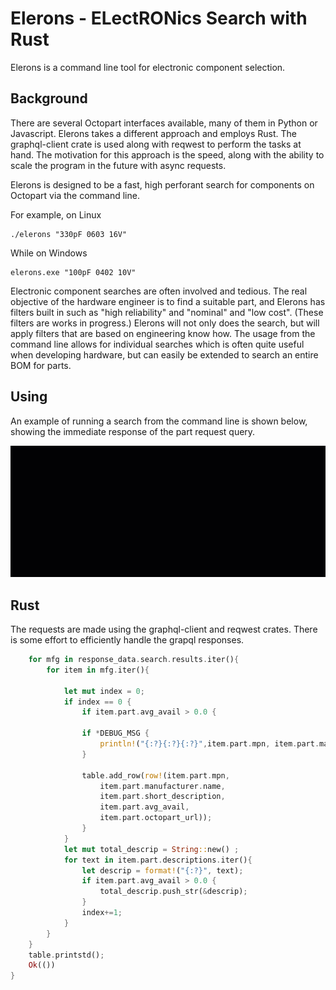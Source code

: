 # Elerons - ELectRONics Search with Rust 
Elerons is a command line tool for electronic component selection.  

## Background

There are several Octopart interfaces available, many of them in Python or Javascript. Elerons takes a different approach and employs Rust. The graphql-client crate is used along with reqwest to perform the tasks at hand. The motivation for this approach is the speed, along with the ability to scale the program in the future with async requests. 

Elerons is designed to be a fast, high perforant search for components on Octopart via the command line. 

For example, on Linux

```Terminal
./elerons "330pF 0603 16V" 
```
While on Windows

```Terminal
elerons.exe "100pF 0402 10V" 
```

Electronic component searches are often involved and tedious. The real objective of the hardware engineer is to find a suitable part, and Elerons has filters built in such as "high reliability" and "nominal" and "low cost". (These filters are works in progress.) Elerons will not only does the search, but will apply filters that are based on engineering know how. The usage from the command line allows for individual searches which is often quite useful when developing hardware, but can easily be extended to search an entire BOM for parts. 

## Using 

An example of running a search from the command line is shown below, showing the immediate response of the part request query. 

<img src="media/Elerons.gif">

## Rust 
The requests are made using the graphql-client and reqwest crates. There is some effort to efficiently handle the grapql responses. 
```Rust 
    for mfg in response_data.search.results.iter(){
        for item in mfg.iter(){

            let mut index = 0; 
            if index == 0 {
                if item.part.avg_avail > 0.0 {
                
                if *DEBUG_MSG {
                    println!("{:?}{:?}{:?}",item.part.mpn, item.part.manufacturer.name, item.part.short_description);
                }
            
                table.add_row(row!(item.part.mpn, 
                    item.part.manufacturer.name, 
                    item.part.short_description, 
                    item.part.avg_avail,
                    item.part.octopart_url));
                }
            }
            let mut total_descrip = String::new() ;
            for text in item.part.descriptions.iter(){
                let descrip = format!("{:?}", text);
                if item.part.avg_avail > 0.0 {
                    total_descrip.push_str(&descrip);
                }
                index+=1; 
            }
        }
    }
    table.printstd();
    Ok(())
}
```
